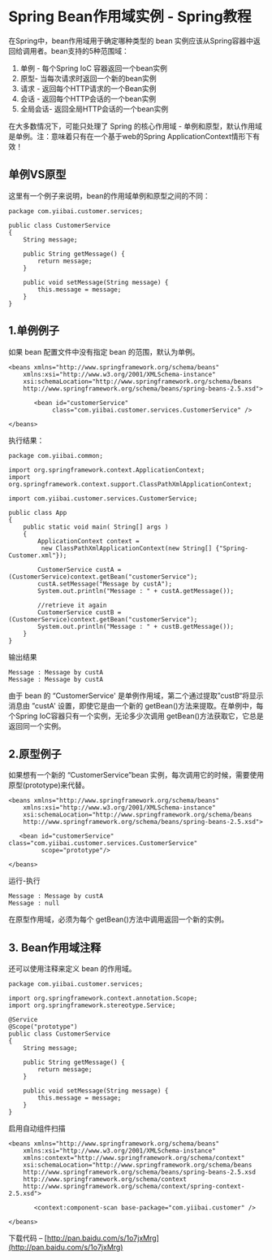 # Spring Bean作用域实例 - Spring教程

在Spring中，bean作用域用于确定哪种类型的 bean 实例应该从Spring容器中返回给调用者。bean支持的5种范围域：

1.  单例 - 每个Spring IoC 容器返回一个bean实例
2.  原型- 当每次请求时返回一个新的bean实例
3.  请求 - 返回每个HTTP请求的一个Bean实例
4.  会话 - 返回每个HTTP会话的一个bean实例
5.  全局会话- 返回全局HTTP会话的一个bean实例

在大多数情况下，可能只处理了 Spring 的核心作用域 - 单例和原型，默认作用域是单例。注：意味着只有在一个基于web的Spring ApplicationContext情形下有效！

## 单例VS原型

这里有一个例子来说明，bean的作用域单例和原型之间的不同：

```
package com.yiibai.customer.services;

public class CustomerService 
{
    String message;

    public String getMessage() {
        return message;
    }

    public void setMessage(String message) {
        this.message = message;
    }
}
```

## 1.单例例子

如果 bean 配置文件中没有指定 bean 的范围，默认为单例。

```
<beans xmlns="http://www.springframework.org/schema/beans"
    xmlns:xsi="http://www.w3.org/2001/XMLSchema-instance"
    xsi:schemaLocation="http://www.springframework.org/schema/beans
    http://www.springframework.org/schema/beans/spring-beans-2.5.xsd">

       <bean id="customerService" 
            class="com.yiibai.customer.services.CustomerService" />

</beans>
```

执行结果：

```
package com.yiibai.common;

import org.springframework.context.ApplicationContext;
import org.springframework.context.support.ClassPathXmlApplicationContext;

import com.yiibai.customer.services.CustomerService;

public class App 
{
    public static void main( String[] args )
    {
        ApplicationContext context = 
         new ClassPathXmlApplicationContext(new String[] {"Spring-Customer.xml"});

        CustomerService custA = (CustomerService)context.getBean("customerService");
        custA.setMessage("Message by custA");
        System.out.println("Message : " + custA.getMessage());

        //retrieve it again
        CustomerService custB = (CustomerService)context.getBean("customerService");
        System.out.println("Message : " + custB.getMessage());
    }
}
```

输出结果

```
Message : Message by custA
Message : Message by custA 
```

由于 bean 的 “CustomerService' 是单例作用域，第二个通过提取”custB“将显示消息由 ”custA' 设置，即使它是由一个新的 getBean()方法来提取。在单例中，每个Spring IoC容器只有一个实例，无论多少次调用 getBean()方法获取它，它总是返回同一个实例。

## 2.原型例子

如果想有一个新的 “CustomerService”bean 实例，每次调用它的时候，需要使用原型(prototype)来代替。

```
<beans xmlns="http://www.springframework.org/schema/beans"
    xmlns:xsi="http://www.w3.org/2001/XMLSchema-instance"
    xsi:schemaLocation="http://www.springframework.org/schema/beans
    http://www.springframework.org/schema/beans/spring-beans-2.5.xsd">

   <bean id="customerService" class="com.yiibai.customer.services.CustomerService" 
         scope="prototype"/>

</beans>
```

运行-执行

```
Message : Message by custA
Message : null
```

在原型作用域，必须为每个 getBean()方法中调用返回一个新的实例。

## 3. Bean作用域注释

还可以使用注释来定义 bean 的作用域。

```
package com.yiibai.customer.services;

import org.springframework.context.annotation.Scope;
import org.springframework.stereotype.Service;

@Service
@Scope("prototype")
public class CustomerService 
{
    String message;

    public String getMessage() {
        return message;
    }

    public void setMessage(String message) {
        this.message = message;
    }
}
```

启用自动组件扫描

```
<beans xmlns="http://www.springframework.org/schema/beans"
    xmlns:xsi="http://www.w3.org/2001/XMLSchema-instance"
    xmlns:context="http://www.springframework.org/schema/context"
    xsi:schemaLocation="http://www.springframework.org/schema/beans
    http://www.springframework.org/schema/beans/spring-beans-2.5.xsd
    http://www.springframework.org/schema/context
    http://www.springframework.org/schema/context/spring-context-2.5.xsd">

       <context:component-scan base-package="com.yiibai.customer" />

</beans>
```

下载代码 – [http://pan.baidu.com/s/1o7jxMrg](http://pan.baidu.com/s/1o7jxMrg)

